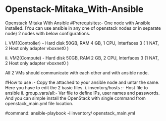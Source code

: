 # Openstack-Mitaka_With-Ansible
Openstack Mitaka With Ansible
#Prerequisites:-
One node with Ansible installed. (You can use ansible in any one of openstack nodes or in separate node)
2 nodes with below configurations.

i. VM1(Controller) - Hard disk 50GB, RAM 4 GB, 1 CPU, Interfaces 3 ( 1 NAT, 2 Host only adapter vboxnet0 )

ii. VM2(Compute) - Hard disk 50GB, RAM 2 GB, 2 CPU, Interfaces 3 (1 NAT, 2 Host only adapter vboxnet0 )

All 2 VMs should communicate with each other and with ansible node.

#How to use :-
Copy the attached to your ansible node and untar the same.
Here you have to edit the 2 basic files. i. inventory/hosts :- Host file to ansible ii. group_vars/all:- Var file to define IPs, user names and passwords.
And you can simple install the OpenStack with single command from openstack_main.yml file location.

#command:
ansible-playbook -i inventory/ openstack_main.yml
